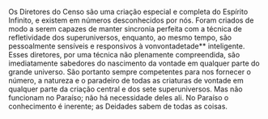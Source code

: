 ﻿Os Diretores do Censo são uma criação especial e completa do Espírito Infinito, e existem em números desconhecidos por nós. Foram criados de modo a serem capazes de manter sincronia perfeita com a técnica de refletividade dos superuniversos, enquanto, ao mesmo tempo, são pessoalmente sensíveis e responsivos à vonvontadetade** inteligente. Esses diretores, por uma técnica não plenamente compreendida, são imediatamente sabedores do nascimento da vontade em qualquer parte do grande universo. São portanto sempre competentes para nos fornecer o número, a natureza e o paradeiro de todas as criaturas de vontade em qualquer parte da criação central e dos sete superuniversos. Mas não funcionam no Paraíso; não há necessidade deles ali. No Paraíso o conhecimento é inerente; as Deidades sabem de todas as coisas.